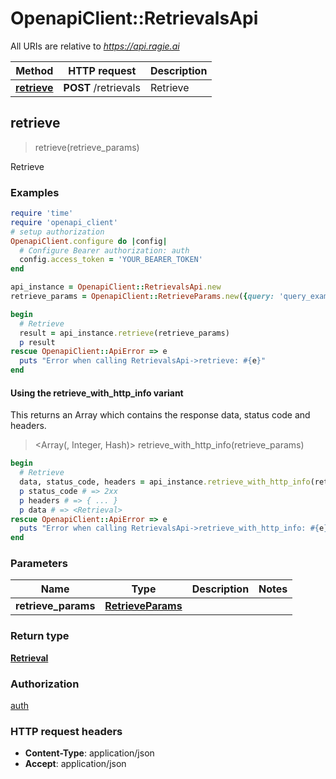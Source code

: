 # OpenapiClient::RetrievalsApi

All URIs are relative to *https://api.ragie.ai*

| Method | HTTP request | Description |
| ------ | ------------ | ----------- |
| [**retrieve**](RetrievalsApi.md#retrieve) | **POST** /retrievals | Retrieve |


## retrieve

> <Retrieval> retrieve(retrieve_params)

Retrieve

### Examples

```ruby
require 'time'
require 'openapi_client'
# setup authorization
OpenapiClient.configure do |config|
  # Configure Bearer authorization: auth
  config.access_token = 'YOUR_BEARER_TOKEN'
end

api_instance = OpenapiClient::RetrievalsApi.new
retrieve_params = OpenapiClient::RetrieveParams.new({query: 'query_example'}) # RetrieveParams | 

begin
  # Retrieve
  result = api_instance.retrieve(retrieve_params)
  p result
rescue OpenapiClient::ApiError => e
  puts "Error when calling RetrievalsApi->retrieve: #{e}"
end
```

#### Using the retrieve_with_http_info variant

This returns an Array which contains the response data, status code and headers.

> <Array(<Retrieval>, Integer, Hash)> retrieve_with_http_info(retrieve_params)

```ruby
begin
  # Retrieve
  data, status_code, headers = api_instance.retrieve_with_http_info(retrieve_params)
  p status_code # => 2xx
  p headers # => { ... }
  p data # => <Retrieval>
rescue OpenapiClient::ApiError => e
  puts "Error when calling RetrievalsApi->retrieve_with_http_info: #{e}"
end
```

### Parameters

| Name | Type | Description | Notes |
| ---- | ---- | ----------- | ----- |
| **retrieve_params** | [**RetrieveParams**](RetrieveParams.md) |  |  |

### Return type

[**Retrieval**](Retrieval.md)

### Authorization

[auth](../README.md#auth)

### HTTP request headers

- **Content-Type**: application/json
- **Accept**: application/json


